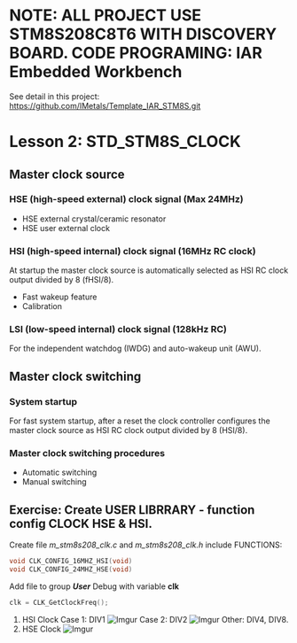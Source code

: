# NOTE: ALL PROJECT USE STM8S208C8T6 WITH DISCOVERY BOARD. CODE PROGRAMING: IAR Embedded Workbench
See detail in this project: https://github.com/IMetals/Template_IAR_STM8S.git
# Lesson 2: STD_STM8S_CLOCK
## Master clock source
### HSE (high-speed external) clock signal (Max 24MHz)
  - HSE external crystal/ceramic resonator
  - HSE user external clock
### HSI (high-speed internal) clock signal (16MHz RC clock)  
At startup the master clock source is automatically selected as HSI RC clock output divided
by 8 (fHSI/8).
  - Fast wakeup feature
  - Calibration
### LSI (low-speed internal) clock signal (128kHz RC)
For the independent watchdog (IWDG) and auto-wakeup unit (AWU).

## Master clock switching
### System startup
For fast system startup, after a reset the clock controller configures the master clock source
as HSI RC clock output divided by 8 (HSI/8).
### Master clock switching procedures
- Automatic switching
- Manual switching

## Exercise: Create USER LIBRRARY - function config CLOCK HSE & HSI.
Create file *m_stm8s208_clk.c* and *m_stm8s208_clk.h* include FUNCTIONS:
```c
void CLK_CONFIG_16MHZ_HSI(void)
void CLK_CONFIG_24MHZ_HSE(void)
```
Add file to group ***User***
Debug with variable **clk**
```c
clk = CLK_GetClockFreq();
```
1. HSI Clock
Case 1: DIV1
![Imgur](https://imgur.com/eTaCswd.png)
Case 2: DIV2
![Imgur](https://imgur.com/VgZLW3Z.png)
Other: DIV4, DIV8.
2. HSE Clock
![Imgur](https://imgur.com/tmvJIOT.png)
